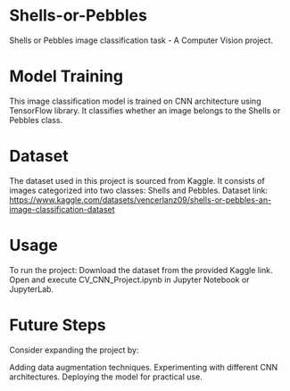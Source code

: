 # Shells-or-Pebbles
Shells or Pebbles image classification task - A Computer Vision project.

# Model Training
This image classification model is trained on CNN architecture using TensorFlow library. It classifies whether an image belongs to the Shells or Pebbles class.

# Dataset
The dataset used in this project is sourced from Kaggle. It consists of images categorized into two classes: Shells and Pebbles.
Dataset link: https://www.kaggle.com/datasets/vencerlanz09/shells-or-pebbles-an-image-classification-dataset

# Usage
To run the project:
Download the dataset from the provided Kaggle link.
Open and execute CV_CNN_Project.ipynb in Jupyter Notebook or JupyterLab.

# Future Steps
Consider expanding the project by:

Adding data augmentation techniques.
Experimenting with different CNN architectures.
Deploying the model for practical use.
